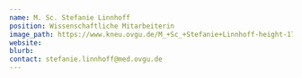 ```yaml
---
name: M. Sc. Stefanie Linnhoff
position: Wissenschaftliche Mitarbeiterin
image_path: https://www.kneu.ovgu.de/M_+Sc_+Stefanie+Linnhoff-height-1772-width-1181-p-1448/_/DSC_8332.JPG
website:
blurb:
contact: stefanie.linnhoff@med.ovgu.de
---
```

